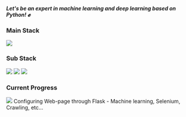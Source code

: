 
##### Let's be an expert in machine learning and deep learning based on Python! ✊

### Main Stack

<img src="https://img.shields.io/badge/PYTHON?style=plastic&logo=Python&logoColor=yellow"/>

### Sub Stack

<img src="https://img.shields.io/badge/Node.js-%E2%98%85%E2%98%85%E2%98%86%E2%98%86%E2%98%86-0696D7?style=plastic&logo=Node.js&logoColor=green"/> <img src="https://img.shields.io/badge/HTML-%E2%98%85%E2%98%85%E2%98%86%E2%98%86%E2%98%86-0696D7?style=plastic&logo=HTML5&logoColor=orange"/> <img src="https://img.shields.io/badge/MySQL-%E2%98%85%E2%98%86%E2%98%86%E2%98%86%E2%98%86-0696D7?style=plastic&logo=MySQL&logoColor=white"/>

### Current Progress

<img src="https://img.shields.io/badge/Flask-0151C2?style=plastic&logo=Flask&logoColor=white&link=https://github.com/HYUNSOOLEE-6839/WEB_via_FLASK"/>
Configuring Web-page through Flask 
- Machine learning, Selenium, Crawling, etc...
